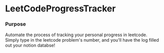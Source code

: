 # LeetCodeProgressTracker

### Purpose
Automate the process of tracking your personal progress in leetcode. Simply type in the leetcode problem's number, and you'll have the log filled out your notion databse!



